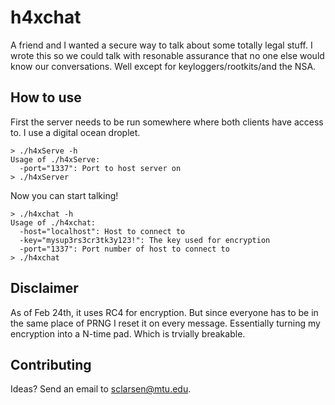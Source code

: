 # h4xchat

A friend and I wanted a secure way to talk about some totally legal stuff. I wrote this so we could talk with resonable assurance that no one else would know our conversations. Well except for keyloggers/rootkits/and the NSA.

## How to use

First the server needs to be run somewhere where both clients have access to. I use a digital ocean droplet.

    > ./h4xServe -h
    Usage of ./h4xServe:
      -port="1337": Port to host server on
    > ./h4xServer

Now you can start talking!

    > ./h4xchat -h
    Usage of ./h4xchat:
      -host="localhost": Host to connect to
      -key="mysup3rs3cr3tk3y123!": The key used for encryption
      -port="1337": Port number of host to connect to
    > ./h4xchat

## Disclaimer

As of Feb 24th, it uses RC4 for encryption. But since everyone has to be in the same place of PRNG I reset it on every message. Essentially turning my encryption into a N-time pad. Which is trvially breakable.

## Contributing

Ideas? Send an email to sclarsen@mtu.edu.